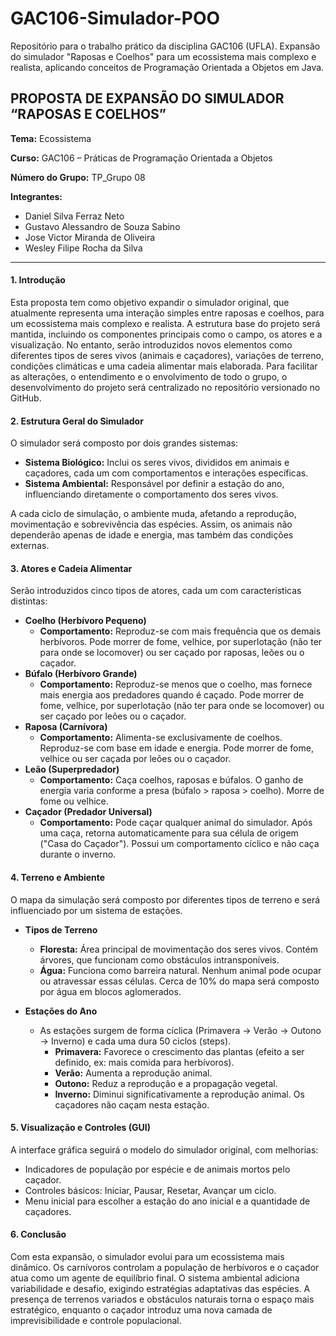 # GAC106-Simulador-POO

Repositório para o trabalho prático da disciplina GAC106 (UFLA). Expansão do simulador "Raposas e Coelhos" para um ecossistema mais complexo e realista, aplicando conceitos de Programação Orientada a Objetos em Java.

## PROPOSTA DE EXPANSÃO DO SIMULADOR “RAPOSAS E COELHOS”

**Tema:** Ecossistema

**Curso:** GAC106 – Práticas de Programação Orientada a Objetos

**Número do Grupo:** TP_Grupo 08

**Integrantes:**
* Daniel Silva Ferraz Neto
* Gustavo Alessandro de Souza Sabino
* Jose Victor Miranda de Oliveira
* Wesley Filipe Rocha da Silva

---

#### 1. Introdução

Esta proposta tem como objetivo expandir o simulador original, que atualmente representa uma interação simples entre raposas e coelhos, para um ecossistema mais complexo e realista. A estrutura base do projeto será mantida, incluindo os componentes principais como o campo, os atores e a visualização. No entanto, serão introduzidos novos elementos como diferentes tipos de seres vivos (animais e caçadores), variações de terreno, condições climáticas e uma cadeia alimentar mais elaborada. Para facilitar as alterações, o entendimento e o envolvimento de todo o grupo, o desenvolvimento do projeto será centralizado no repositório versionado no GitHub.

#### 2. Estrutura Geral do Simulador

O simulador será composto por dois grandes sistemas:
* **Sistema Biológico:** Inclui os seres vivos, divididos em animais e caçadores, cada um com comportamentos e interações específicas.
* **Sistema Ambiental:** Responsável por definir a estação do ano, influenciando diretamente o comportamento dos seres vivos.

A cada ciclo de simulação, o ambiente muda, afetando a reprodução, movimentação e sobrevivência das espécies. Assim, os animais não dependerão apenas de idade e energia, mas também das condições externas.

#### 3. Atores e Cadeia Alimentar

Serão introduzidos cinco tipos de atores, cada um com características distintas:

* **Coelho (Herbívoro Pequeno)**
    * **Comportamento:** Reproduz-se com mais frequência que os demais herbívoros. Pode morrer de fome, velhice, por superlotação (não ter para onde se locomover) ou ser caçado por raposas, leões ou o caçador.
* **Búfalo (Herbívoro Grande)**
    * **Comportamento:** Reproduz-se menos que o coelho, mas fornece mais energia aos predadores quando é caçado. Pode morrer de fome, velhice, por superlotação (não ter para onde se locomover) ou ser caçado por leões ou o caçador.
* **Raposa (Carnívora)**
    * **Comportamento:** Alimenta-se exclusivamente de coelhos. Reproduz-se com base em idade e energia. Pode morrer de fome, velhice ou ser caçada por leões ou o caçador.
* **Leão (Superpredador)**
    * **Comportamento:** Caça coelhos, raposas e búfalos. O ganho de energia varia conforme a presa (búfalo > raposa > coelho). Morre de fome ou velhice.
* **Caçador (Predador Universal)**
    * **Comportamento:** Pode caçar qualquer animal do simulador. Após uma caça, retorna automaticamente para sua célula de origem ("Casa do Caçador"). Possui um comportamento cíclico e não caça durante o inverno.

#### 4. Terreno e Ambiente

O mapa da simulação será composto por diferentes tipos de terreno e será influenciado por um sistema de estações.

* **Tipos de Terreno**
    * **Floresta:** Área principal de movimentação dos seres vivos. Contém árvores, que funcionam como obstáculos intransponíveis.
    * **Água:** Funciona como barreira natural. Nenhum animal pode ocupar ou atravessar essas células. Cerca de 10% do mapa será composto por água em blocos aglomerados.

* **Estações do Ano**
    * As estações surgem de forma cíclica (Primavera -> Verão -> Outono -> Inverno) e cada uma dura 50 ciclos (steps).
        * **Primavera:** Favorece o crescimento das plantas (efeito a ser definido, ex: mais comida para herbívoros).
        * **Verão:** Aumenta a reprodução animal.
        * **Outono:** Reduz a reprodução e a propagação vegetal.
        * **Inverno:** Diminui significativamente a reprodução animal. Os caçadores não caçam nesta estação.

#### 5. Visualização e Controles (GUI)

A interface gráfica seguirá o modelo do simulador original, com melhorias:

* Indicadores de população por espécie e de animais mortos pelo caçador.
* Controles básicos: Iniciar, Pausar, Resetar, Avançar um ciclo.
* Menu inicial para escolher a estação do ano inicial e a quantidade de caçadores.

#### 6. Conclusão

Com esta expansão, o simulador evolui para um ecossistema mais dinâmico. Os carnívoros controlam a população de herbívoros e o caçador atua como um agente de equilíbrio final. O sistema ambiental adiciona variabilidade e desafio, exigindo estratégias adaptativas das espécies. A presença de terrenos variados e obstáculos naturais torna o espaço mais estratégico, enquanto o caçador introduz uma nova camada de imprevisibilidade e controle populacional.